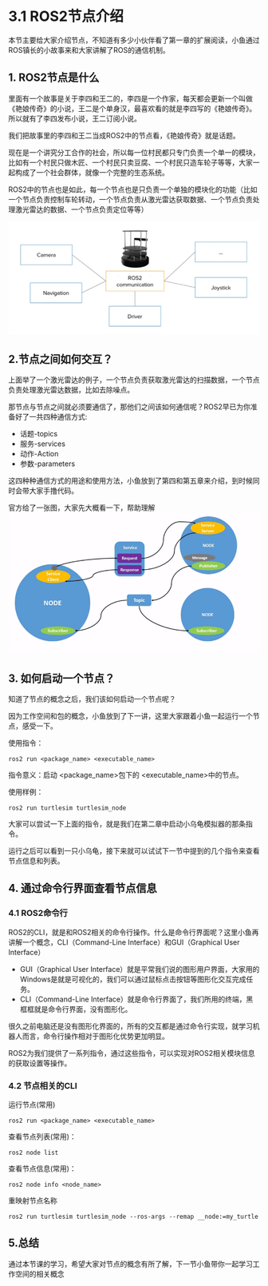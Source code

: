# 3.1 ROS2节点介绍

本节主要给大家介绍节点，不知道有多少小伙伴看了第一章的扩展阅读，小鱼通过ROS镇长的小故事来和大家讲解了ROS的通信机制。



## 1. ROS2节点是什么

里面有一个故事是关于李四和王二的，李四是一个作家，每天都会更新一个叫做《艳娘传奇》的小说，王二是个单身汉，最喜欢看的就是李四写的《艳娘传奇》。所以就有了李四发布小说，王二订阅小说。

我们把故事里的李四和王二当成ROS2中的节点看，《艳娘传奇》就是话题。

现在是一个讲究分工合作的社会，所以每一位村民都只专门负责一个单一的模块，比如有一个村民只做木匠、一个村民只卖豆腐、一个村民只造车轮子等等，大家一起构成了一个社会群体，就像一个完整的生态系统。

ROS2中的节点也是如此，每一个节点也是只负责一个单独的模块化的功能（比如一个节点负责控制车轮转动，一个节点负责从激光雷达获取数据、一个节点负责处理激光雷达的数据、一个节点负责定位等等）

![image-20210915153915430](3.1ROS2节点介绍/imgs/image-20210915153915430.png)

## 2.节点之间如何交互？

上面举了一个激光雷达的例子，一个节点负责获取激光雷达的扫描数据，一个节点负责处理激光雷达数据，比如去除噪点。

那节点与节点之间就必须要通信了，那他们之间该如何通信呢？ROS2早已为你准备好了一共四种通信方式:

- 话题-topics
- 服务-services
- 动作-Action
- 参数-parameters

这四种种通信方式的用途和使用方法，小鱼放到了第四和第五章来介绍，到时候同时会带大家手撸代码。



官方给了一张图，大家先大概看一下，帮助理解![Nodes-TopicandService](3.1ROS2节点介绍/imgs/Nodes-TopicandService.gif)

## 3. 如何启动一个节点？

知道了节点的概念之后，我们该如何启动一个节点呢？

因为工作空间和包的概念，小鱼放到了下一讲，这里大家跟着小鱼一起运行一个节点，感受一下。

使用指令：

```
ros2 run <package_name> <executable_name>
```

指令意义：启动 <package_name>包下的 <executable_name>中的节点。

使用样例：

```
ros2 run turtlesim turtlesim_node
```

大家可以尝试一下上面的指令，就是我们在第二章中启动小乌龟模拟器的那条指令。

运行之后可以看到一只小乌龟，接下来就可以试试下一节中提到的几个指令来查看节点信息和列表。



## 4. 通过命令行界面查看节点信息

### 4.1 ROS2命令行

ROS2的CLI，就是和ROS2相关的命令行操作。什么是命令行界面呢？这里小鱼再讲解一个概念，CLI（Command-Line Interface）和GUI（Graphical User Interface）

- GUI（Graphical User Interface）就是平常我们说的图形用户界面，大家用的Windows是就是可视化的，我们可以通过鼠标点击按钮等图形化交互完成任务。
- CLI（Command-Line Interface）就是命令行界面了，我们所用的终端，黑框框就是命令行界面，没有图形化。

很久之前电脑还是没有图形化界面的，所有的交互都是通过命令行实现，就学习机器人而言，命令行操作相对于图形化优势更加明显。

ROS2为我们提供了一系列指令，通过这些指令，可以实现对ROS2相关模块信息的获取设置等操作。

### 4.2 节点相关的CLI

运行节点(常用)

```
ros2 run <package_name> <executable_name>
```

查看节点列表(常用)：

```
ros2 node list
```

查看节点信息(常用)：

```
ros2 node info <node_name>
```

重映射节点名称

```
ros2 run turtlesim turtlesim_node --ros-args --remap __node:=my_turtle
```





## 5.总结

通过本节课的学习，希望大家对节点的概念有所了解，下一节小鱼带你一起学习工作空间的相关概念

